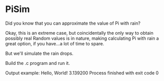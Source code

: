 # PiSim
Did you know that you can approximate the value of Pi with rain?

Okay, this is an extreme case, but coincidentally the only way to obtain possibly real Random values is in nature, making calculating Pi with rain a great option, if you have...a lot of time to spare.

But we'll simulate the rain drops.

Build the .c program and run it.

Output example:
Hello, World!
3.139200
Process finished with exit code 0
